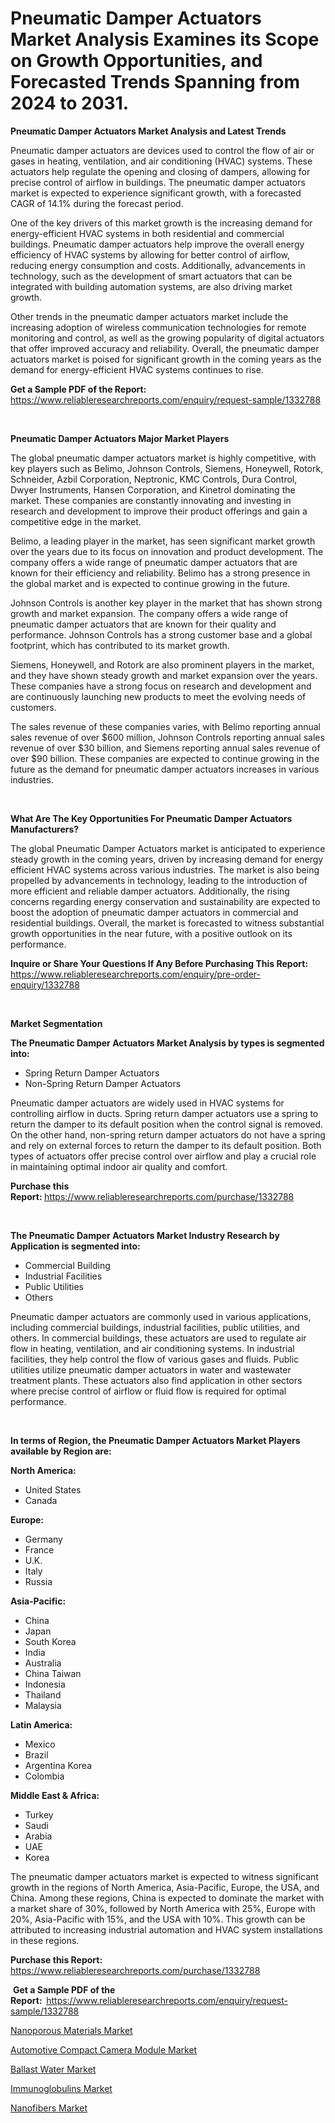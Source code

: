<p><h1>Pneumatic Damper Actuators Market Analysis Examines its Scope on Growth Opportunities, and Forecasted Trends Spanning from 2024 to 2031.</h1></p><p><strong>Pneumatic Damper Actuators Market Analysis and Latest Trends</strong></p>
<p><p>Pneumatic damper actuators are devices used to control the flow of air or gases in heating, ventilation, and air conditioning (HVAC) systems. These actuators help regulate the opening and closing of dampers, allowing for precise control of airflow in buildings. The pneumatic damper actuators market is expected to experience significant growth, with a forecasted CAGR of 14.1% during the forecast period.</p><p>One of the key drivers of this market growth is the increasing demand for energy-efficient HVAC systems in both residential and commercial buildings. Pneumatic damper actuators help improve the overall energy efficiency of HVAC systems by allowing for better control of airflow, reducing energy consumption and costs. Additionally, advancements in technology, such as the development of smart actuators that can be integrated with building automation systems, are also driving market growth.</p><p>Other trends in the pneumatic damper actuators market include the increasing adoption of wireless communication technologies for remote monitoring and control, as well as the growing popularity of digital actuators that offer improved accuracy and reliability. Overall, the pneumatic damper actuators market is poised for significant growth in the coming years as the demand for energy-efficient HVAC systems continues to rise.</p></p>
<p><strong>Get a Sample PDF of the Report:&nbsp;</strong> <a href="https://www.reliableresearchreports.com/enquiry/request-sample/1332788">https://www.reliableresearchreports.com/enquiry/request-sample/1332788</a></p>
<p>&nbsp;</p>
<p><strong>Pneumatic Damper Actuators Major Market Players</strong></p>
<p><p>The global pneumatic damper actuators market is highly competitive, with key players such as Belimo, Johnson Controls, Siemens, Honeywell, Rotork, Schneider, Azbil Corporation, Neptronic, KMC Controls, Dura Control, Dwyer Instruments, Hansen Corporation, and Kinetrol dominating the market. These companies are constantly innovating and investing in research and development to improve their product offerings and gain a competitive edge in the market.</p><p>Belimo, a leading player in the market, has seen significant market growth over the years due to its focus on innovation and product development. The company offers a wide range of pneumatic damper actuators that are known for their efficiency and reliability. Belimo has a strong presence in the global market and is expected to continue growing in the future.</p><p>Johnson Controls is another key player in the market that has shown strong growth and market expansion. The company offers a wide range of pneumatic damper actuators that are known for their quality and performance. Johnson Controls has a strong customer base and a global footprint, which has contributed to its market growth.</p><p>Siemens, Honeywell, and Rotork are also prominent players in the market, and they have shown steady growth and market expansion over the years. These companies have a strong focus on research and development and are continuously launching new products to meet the evolving needs of customers.</p><p>The sales revenue of these companies varies, with Belimo reporting annual sales revenue of over $600 million, Johnson Controls reporting annual sales revenue of over $30 billion, and Siemens reporting annual sales revenue of over $90 billion. These companies are expected to continue growing in the future as the demand for pneumatic damper actuators increases in various industries.</p></p>
<p>&nbsp;</p>
<p><strong>What Are The Key Opportunities For Pneumatic Damper Actuators Manufacturers?</strong></p>
<p><p>The global Pneumatic Damper Actuators market is anticipated to experience steady growth in the coming years, driven by increasing demand for energy efficient HVAC systems across various industries. The market is also being propelled by advancements in technology, leading to the introduction of more efficient and reliable damper actuators. Additionally, the rising concerns regarding energy conservation and sustainability are expected to boost the adoption of pneumatic damper actuators in commercial and residential buildings. Overall, the market is forecasted to witness substantial growth opportunities in the near future, with a positive outlook on its performance.</p></p>
<p><strong>Inquire or Share Your Questions If Any Before Purchasing This Report:</strong> <a href="https://www.reliableresearchreports.com/enquiry/pre-order-enquiry/1332788">https://www.reliableresearchreports.com/enquiry/pre-order-enquiry/1332788</a></p>
<p>&nbsp;</p>
<p><strong>Market Segmentation</strong></p>
<p><strong>The Pneumatic Damper Actuators Market Analysis by types is segmented into:</strong></p>
<p><ul><li>Spring Return Damper Actuators</li><li>Non-Spring Return Damper Actuators</li></ul></p>
<p><p>Pneumatic damper actuators are widely used in HVAC systems for controlling airflow in ducts. Spring return damper actuators use a spring to return the damper to its default position when the control signal is removed. On the other hand, non-spring return damper actuators do not have a spring and rely on external forces to return the damper to its default position. Both types of actuators offer precise control over airflow and play a crucial role in maintaining optimal indoor air quality and comfort.</p></p>
<p><strong>Purchase this Report:&nbsp;</strong><a href="https://www.reliableresearchreports.com/purchase/1332788">https://www.reliableresearchreports.com/purchase/1332788</a></p>
<p>&nbsp;</p>
<p><strong>The Pneumatic Damper Actuators Market Industry Research by Application is segmented into:</strong></p>
<p><ul><li>Commercial Building</li><li>Industrial Facilities</li><li>Public Utilities</li><li>Others</li></ul></p>
<p><p>Pneumatic damper actuators are commonly used in various applications, including commercial buildings, industrial facilities, public utilities, and others. In commercial buildings, these actuators are used to regulate air flow in heating, ventilation, and air conditioning systems. In industrial facilities, they help control the flow of various gases and fluids. Public utilities utilize pneumatic damper actuators in water and wastewater treatment plants. These actuators also find application in other sectors where precise control of airflow or fluid flow is required for optimal performance.</p></p>
<p>&nbsp;</p>
<p><strong>In terms of Region, the Pneumatic Damper Actuators Market Players available by Region are:</strong></p>
<p>
    <p> <strong> North America: </strong>
        <ul>
            <li>United States</li>
            <li>Canada</li>
        </ul>
        </p> 
    <p> <strong> Europe: </strong>
        <ul>
            <li>Germany</li>
            <li>France</li>
            <li>U.K.</li>
            <li>Italy</li>
            <li>Russia</li>
        </ul>
        </p> 
    <p> <strong> Asia-Pacific: </strong>
        <ul>
            <li>China</li>
            <li>Japan</li>
            <li>South Korea</li>
            <li>India</li>
            <li>Australia</li>
            <li>China Taiwan</li>
            <li>Indonesia</li>
            <li>Thailand</li>
            <li>Malaysia</li>
        </ul>
        </p> 
    <p> <strong> Latin America: </strong>
        <ul>
            <li>Mexico</li>
            <li>Brazil</li>
            <li>Argentina Korea</li>
            <li>Colombia</li>
        </ul>
        </p> 
    <p> <strong> Middle East & Africa: </strong>
        <ul>
            <li>Turkey</li>
            <li>Saudi</li>
            <li>Arabia</li>
            <li>UAE</li>
            <li>Korea</li>
        </ul>
    </p>
    </p>
<p><p>The pneumatic damper actuators market is expected to witness significant growth in the regions of North America, Asia-Pacific, Europe, the USA, and China. Among these regions, China is expected to dominate the market with a market share of 30%, followed by North America with 25%, Europe with 20%, Asia-Pacific with 15%, and the USA with 10%. This growth can be attributed to increasing industrial automation and HVAC system installations in these regions.</p></p>
<p><strong>Purchase this Report: </strong><a href="https://www.reliableresearchreports.com/purchase/1332788">https://www.reliableresearchreports.com/purchase/1332788</a></p>
<p>&nbsp;<strong>Get a Sample PDF of the Report:&nbsp;&nbsp;</strong><a href="https://www.reliableresearchreports.com/enquiry/request-sample/1332788">https://www.reliableresearchreports.com/enquiry/request-sample/1332788</a></p>
<p><strong></strong></p>
<p><p><a href="https://medium.com/@raymondgray765/nanoporous-materials-market-trends-forecast-and-competitive-analysis-to-2031-91ff0356fabc">Nanoporous Materials Market</a></p><p><a href="https://medium.com/@linabernier/decoding-automotive-compact-camera-module-market-metrics-market-share-trends-and-growth-patterns-e114c3b82803">Automotive Compact Camera Module Market</a></p><p><a href="https://medium.com/@linabernier/ballast-water-market-exploring-market-share-market-trends-and-future-growth-509a111dcb8f">Ballast Water Market</a></p><p><a href="https://medium.com/@linabernier/immunoglobulins-market-the-key-to-successful-business-strategy-forecast-till-2031-112b65454f9c">Immunoglobulins Market</a></p><p><a href="https://medium.com/@raymondgray765/analyzing-nanofibers-market-global-industry-perspective-and-forecast-2024-to-2031-e3130fefeee2">Nanofibers Market</a></p></p>